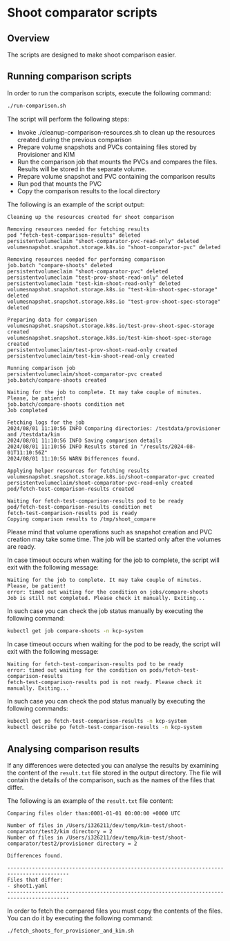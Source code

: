 # Shoot comparator scripts

## Overview
The scripts are designed to make shoot comparison easier. 

## Running comparison scripts

In order to run the comparison scripts, execute the following command:
```bash
./run-comparison.sh
```

The script will perform the following steps:
- Invoke ./cleanup-comparison-resources.sh to clean up the resources created during the previous comparison
- Prepare volume snapshots and PVCs containing files stored by Provisioner and KIM
- Run the comparison job that mounts the PVCs and compares the files. Results will be stored in the separate volume.
- Prepare volume snapshot and PVC containing the comparison results
- Run pod that mounts the PVC
- Copy the comparison results to the local directory

The following is an example of the script output:
```
Cleaning up the resources created for shoot comparison

Removing resources needed for fetching results
pod "fetch-test-comparison-results" deleted
persistentvolumeclaim "shoot-comparator-pvc-read-only" deleted
volumesnapshot.snapshot.storage.k8s.io "shoot-comparator-pvc" deleted

Removing resources needed for performing comparison
job.batch "compare-shoots" deleted
persistentvolumeclaim "shoot-comparator-pvc" deleted
persistentvolumeclaim "test-prov-shoot-read-only" deleted
persistentvolumeclaim "test-kim-shoot-read-only" deleted
volumesnapshot.snapshot.storage.k8s.io "test-kim-shoot-spec-storage" deleted
volumesnapshot.snapshot.storage.k8s.io "test-prov-shoot-spec-storage" deleted

Preparing data for comparison
volumesnapshot.snapshot.storage.k8s.io/test-prov-shoot-spec-storage created
volumesnapshot.snapshot.storage.k8s.io/test-kim-shoot-spec-storage created
persistentvolumeclaim/test-prov-shoot-read-only created
persistentvolumeclaim/test-kim-shoot-read-only created

Running comparison job
persistentvolumeclaim/shoot-comparator-pvc created
job.batch/compare-shoots created

Waiting for the job to complete. It may take couple of minutes. Please, be patient!
job.batch/compare-shoots condition met
Job completed

Fetching logs for the job
2024/08/01 11:10:56 INFO Comparing directories: /testdata/provisioner and /testdata/kim
2024/08/01 11:10:56 INFO Saving comparison details
2024/08/01 11:10:56 INFO Results stored in "/results/2024-08-01T11:10:56Z"
2024/08/01 11:10:56 WARN Differences found.

Applying helper resources for fetching results
volumesnapshot.snapshot.storage.k8s.io/shoot-comparator-pvc created
persistentvolumeclaim/shoot-comparator-pvc-read-only created
pod/fetch-test-comparison-results created

Waiting for fetch-test-comparison-results pod to be ready
pod/fetch-test-comparison-results condition met
fetch-test-comparison-results pod is ready
Copying comparison results to /tmp/shoot_compare
```

Please mind that volume operations such as snapshot creation and PVC creation may take some time. The job will be started only after the volumes are ready.

In case timeout occurs when waiting for the job to complete, the script will exit with the following message:
```
Waiting for the job to complete. It may take couple of minutes. Please, be patient!
error: timed out waiting for the condition on jobs/compare-shoots
Job is still not completed. Please check it manually. Exiting...
```

In such case you can check the job status manually by executing the following command:
```bash
kubectl get job compare-shoots -n kcp-system
```

In case timeout occurs when waiting for the pod to be ready, the script will exit with the following message:
```
Waiting for fetch-test-comparison-results pod to be ready
error: timed out waiting for the condition on pods/fetch-test-comparison-results
fetch-test-comparison-results pod is not ready. Please check it manually. Exiting...`
```

In such case you can check the pod status manually by executing the following commands:
```bash
kubectl get po fetch-test-comparison-results -n kcp-system
kubectl describe po fetch-test-comparison-results -n kcp-system
```

## Analysing comparison results

If any differences were detected you can analyse the results by examining the content of the `result.txt` file stored in the output directory. The file will contain the details of the comparison, such as the names of the files that differ.

The following is an example of the `result.txt` file content:
```
Comparing files older than:0001-01-01 00:00:00 +0000 UTC

Number of files in /Users/i326211/dev/temp/kim-test/shoot-comparator/test2/kim directory = 2
Number of files in /Users/i326211/dev/temp/kim-test/shoot-comparator/test2/provisioner directory = 2

Differences found.

------------------------------------------------------------------------------------------
Files that differ: 
- shoot1.yaml
------------------------------------------------------------------------------------------
```

In order to fetch the compared files you must copy the contents of the files. You can do it by executing the following command:
```bash
./fetch_shoots_for_provisioner_and_kim.sh
```

